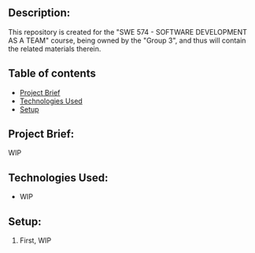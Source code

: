 ## Description:
This repository is created for the "SWE 574 - SOFTWARE DEVELOPMENT AS A TEAM" course, being owned by the "Group 3", and thus will contain the related materials therein.

## Table of contents
* [Project Brief](#project-brief)
* [Technologies Used](#technologies-used)
* [Setup](#setup)

## Project Brief:
WIP
	
## Technologies Used:
* WIP
	
## Setup:
1. First, WIP
